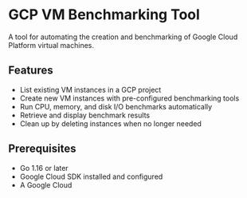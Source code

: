 
# GCP VM Benchmarking Tool

A tool for automating the creation and benchmarking of Google Cloud Platform virtual machines.

## Features

- List existing VM instances in a GCP project
- Create new VM instances with pre-configured benchmarking tools
- Run CPU, memory, and disk I/O benchmarks automatically
- Retrieve and display benchmark results
- Clean up by deleting instances when no longer needed

## Prerequisites

- Go 1.16 or later
- Google Cloud SDK installed and configured
- A Google Cloud